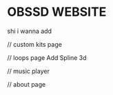 # OBSSD WEBSITE
shi i wanna add

// custom kits page

// loops page
Add Spline 3d

 // music player
 
 // about page
 
